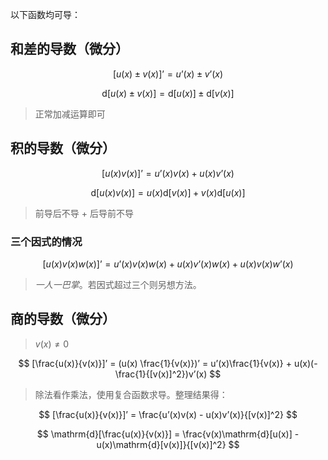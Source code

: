 以下函数均可导：

## 和差的导数（微分）

$$
[u(x) \pm v(x)]’ = u’(x) \pm v’(x)
$$

$$
\mathrm{d}[u(x) \pm v(x)] = \mathrm{d}[u(x)] \pm \mathrm{d}[v(x)]
$$

> 正常加减运算即可

## 积的导数（微分）

$$
[u(x)v(x)]’ = u’(x) v(x) + u(x) v’(x)
$$

$$
\mathrm{d}[u(x)v(x)] = u(x) \mathrm{d}[v(x)] + v(x) \mathrm{d}[u(x)]
$$

> 前导后不导 + 后导前不导

### 三个因式的情况

$$
[u(x)v(x)w(x)]’ = u’(x) v(x) w(x) + u(x) v’(x) w(x) + u(x) v(x) w’(x)
$$

> *一人一巴掌*。若因式超过三个则另想方法。

## 商的导数（微分）

> $v(x) \ne 0$

$$
[\frac{u(x)}{v(x)}]’ = (u(x) \frac{1}{v(x)})’ = u’(x)\frac{1}{v(x)} + u(x)(-\frac{1}{[v(x)]^2})v’(x)
$$

> 除法看作乘法，使用复合函数求导。整理结果得：

$$
[\frac{u(x)}{v(x)}]’ = \frac{u’(x)v(x) - u(x)v’(x)}{[v(x)]^2}
$$

$$
\mathrm{d}[\frac{u(x)}{v(x)}] = \frac{v(x)\mathrm{d}[u(x)] - u(x)\mathrm{d}[v(x)]}{[v(x)]^2}
$$